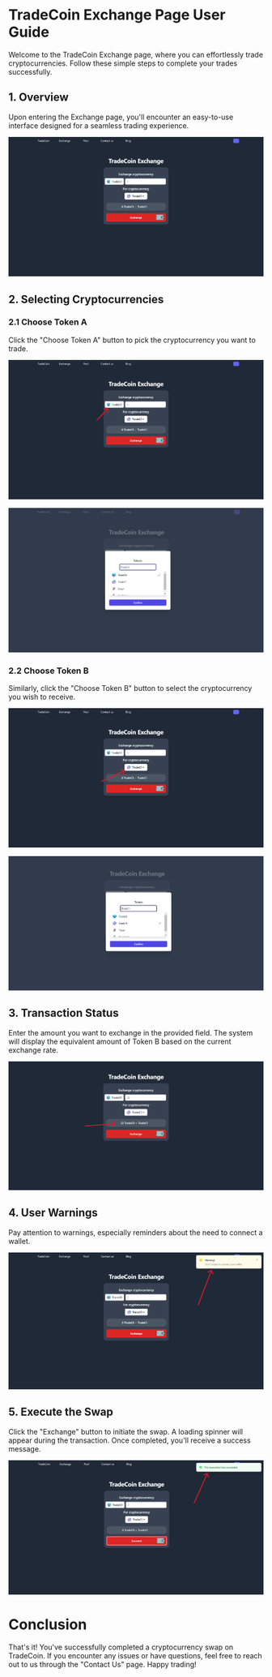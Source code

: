 # TradeCoin Exchange Page User Guide

Welcome to the TradeCoin Exchange page, where you can effortlessly trade cryptocurrencies. Follow these simple steps to complete your trades successfully.

## 1. Overview

Upon entering the Exchange page, you'll encounter an easy-to-use interface designed for a seamless trading experience.

![exchangehome](./exchangeimages/exchangehome.png)

## 2. Selecting Cryptocurrencies

### 2.1 Choose Token A

Click the "Choose Token A" button to pick the cryptocurrency you want to trade.

![tokena1](./exchangeimages/tokena1.png)

![tokena2](./exchangeimages/tokena2.png)

### 2.2 Choose Token B

Similarly, click the "Choose Token B" button to select the cryptocurrency you wish to receive.

![tokenb1](./exchangeimages/tokenb1.png)

![tokenb2](./exchangeimages/tokenb2.png)

## 3. Transaction Status

Enter the amount you want to exchange in the provided field. The system will display the equivalent amount of Token B based on the current exchange rate.

![Transaction Status](./exchangeimages/transactionstatus.png)

## 4. User Warnings

Pay attention to warnings, especially reminders about the need to connect a wallet.

![Warning](./exchangeimages/warning.png)

## 5. Execute the Swap

Click the "Exchange" button to initiate the swap. A loading spinner will appear during the transaction. Once completed, you'll receive a success message.

![Execute Swap](./exchangeimages/execute.png)

# Conclusion

That's it! You've successfully completed a cryptocurrency swap on TradeCoin. If you encounter any issues or have questions, feel free to reach out to us through the "Contact Us" page. Happy trading!
